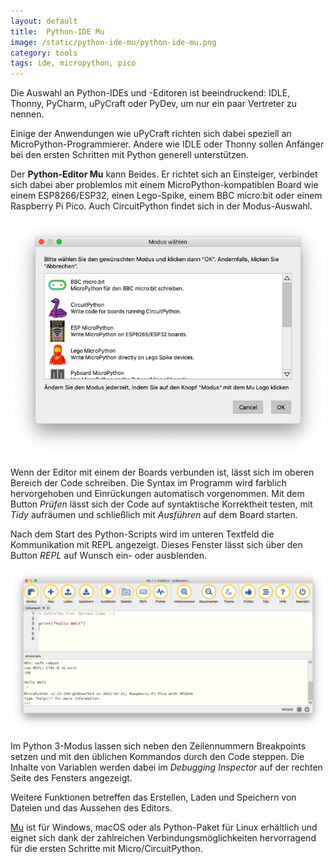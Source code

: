 ```yaml
---
layout: default
title:  Python-IDE Mu
image: /static/python-ide-mu/python-ide-mu.png
category: tools
tags: ide, micropython, pico
---
```


Die Auswahl an Python-IDEs und -Editoren ist beeindruckend: IDLE, Thonny, PyCharm, uPyCraft oder PyDev, um nur ein paar Vertreter zu nennen.

Einige der Anwendungen wie uPyCraft richten sich dabei speziell an MicroPython-Programmierer. Andere wie IDLE oder Thonny sollen Anfänger bei den ersten Schritten mit Python generell unterstützen.

Der **Python-Editor Mu** kann Beides. Er richtet sich an Einsteiger, verbindet sich dabei aber problemlos mit einem MicroPython-kompatiblen Board wie einem ESP8266/ESP32, einen Lego-Spike, einem BBC micro:bit oder einem Raspberry Pi Pico.  Auch CircuitPython findet sich  in der Modus-Auswahl.

<img src="/static/python-ide-mu/mu-modus.png" alt="Auswahl des Modus in der Python-IDE Mu" class="img-fluid">

Wenn der Editor mit einem der Boards verbunden ist, lässt sich im oberen Bereich der Code schreiben. Die Syntax im Programm wird farblich hervorgehoben und Einrückungen automatisch vorgenommen. Mit dem Button _Prüfen_ lässt sich der Code auf syntaktische Korrektheit testen, mit _Tidy_ aufräumen und schließlich mit _Ausführen_ auf dem Board starten.

Nach dem Start des Python-Scripts wird im unteren Textfeld die Kommunikation mit REPL angezeigt. Dieses Fenster lässt sich über den Button _REPL_ auf Wunsch ein- oder ausblenden.

<img src="/static/python-ide-mu/mu-repl.png" alt="REPL-Feld in Mu" class="img-fluid">

Im Python 3-Modus lassen sich neben den Zeilennummern Breakpoints setzen und mit den üblichen Kommandos durch den Code steppen. Die Inhalte von Variablen werden dabei im _Debugging Inspector_ auf der rechten Seite des Fensters angezeigt.

Weitere Funktionen betreffen das Erstellen, Laden und Speichern von Dateien und das Aussehen des Editors.

[Mu](https://codewith.mu) ist für Windows, macOS oder als Python-Paket für Linux erhältlich und eignet sich dank der zahlreichen Verbindungsmöglichkeiten hervorragend für die ersten Schritte mit Micro/CircuitPython.
